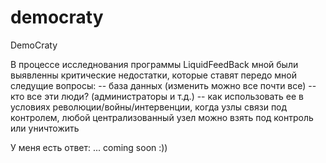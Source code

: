 democraty
=========

DemoCraty

В процессе исследнования программы LiquidFeedBack мной были выявленны критические недостатки, которые ставят передо мной следущие вопросы: 
-- база данных (изменить можно все почти все)
-- кто все эти люди? (администраторы и т.д.)
-- как использовать ее в условиях революции/войны/интервенции, когда узлы связи под контролем, любой централизованный узел можно взять под контроль или уничтожить

У меня есть ответ: 
... coming soon :))



